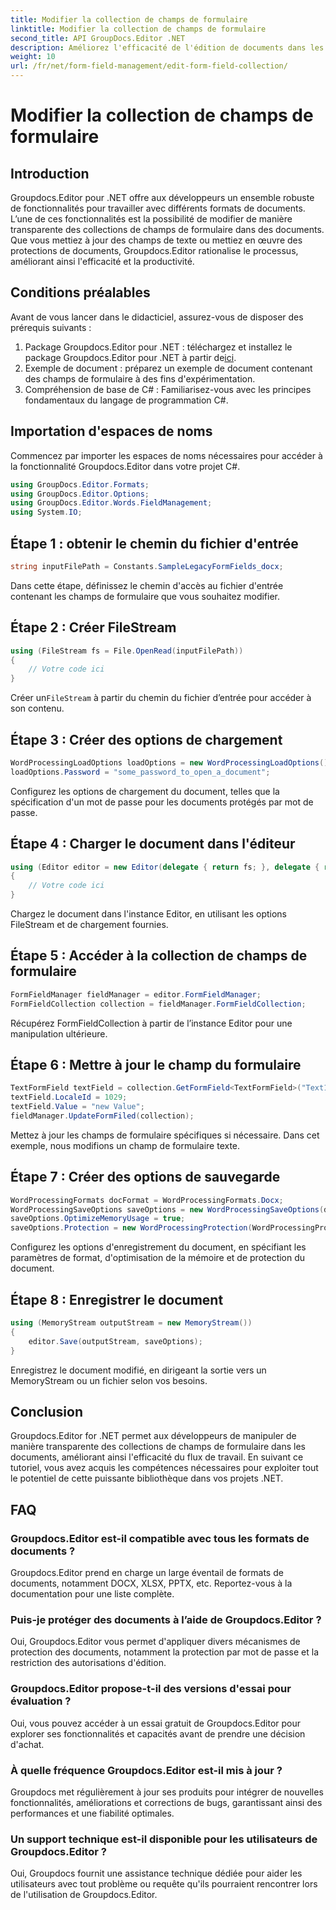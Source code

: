 ```yaml
---
title: Modifier la collection de champs de formulaire
linktitle: Modifier la collection de champs de formulaire
second_title: API GroupDocs.Editor .NET
description: Améliorez l'efficacité de l'édition de documents dans les projets .NET avec Groupdocs.Editor. Modifiez les collections de champs de formulaire en toute transparence.
weight: 10
url: /fr/net/form-field-management/edit-form-field-collection/
---
```


# Modifier la collection de champs de formulaire

## Introduction
Groupdocs.Editor pour .NET offre aux développeurs un ensemble robuste de fonctionnalités pour travailler avec différents formats de documents. L’une de ces fonctionnalités est la possibilité de modifier de manière transparente des collections de champs de formulaire dans des documents. Que vous mettiez à jour des champs de texte ou mettiez en œuvre des protections de documents, Groupdocs.Editor rationalise le processus, améliorant ainsi l'efficacité et la productivité.
## Conditions préalables
Avant de vous lancer dans le didacticiel, assurez-vous de disposer des prérequis suivants :
1.  Package Groupdocs.Editor pour .NET : téléchargez et installez le package Groupdocs.Editor pour .NET à partir de[ici](https://releases.groupdocs.com/editor/net/).
2. Exemple de document : préparez un exemple de document contenant des champs de formulaire à des fins d'expérimentation.
3. Compréhension de base de C# : Familiarisez-vous avec les principes fondamentaux du langage de programmation C#.

## Importation d'espaces de noms
Commencez par importer les espaces de noms nécessaires pour accéder à la fonctionnalité Groupdocs.Editor dans votre projet C#.
```csharp
using GroupDocs.Editor.Formats;
using GroupDocs.Editor.Options;
using GroupDocs.Editor.Words.FieldManagement;
using System.IO;
```
## Étape 1 : obtenir le chemin du fichier d'entrée
```csharp
string inputFilePath = Constants.SampleLegacyFormFields_docx;
```
Dans cette étape, définissez le chemin d'accès au fichier d'entrée contenant les champs de formulaire que vous souhaitez modifier.
## Étape 2 : Créer FileStream
```csharp
using (FileStream fs = File.OpenRead(inputFilePath))
{
    // Votre code ici
}
```
 Créer un`FileStream` à partir du chemin du fichier d’entrée pour accéder à son contenu.
## Étape 3 : Créer des options de chargement
```csharp
WordProcessingLoadOptions loadOptions = new WordProcessingLoadOptions();
loadOptions.Password = "some_password_to_open_a_document";
```
Configurez les options de chargement du document, telles que la spécification d'un mot de passe pour les documents protégés par mot de passe.
## Étape 4 : Charger le document dans l'éditeur
```csharp
using (Editor editor = new Editor(delegate { return fs; }, delegate { return loadOptions; }))
{
    // Votre code ici
}
```
Chargez le document dans l'instance Editor, en utilisant les options FileStream et de chargement fournies.
## Étape 5 : Accéder à la collection de champs de formulaire
```csharp
FormFieldManager fieldManager = editor.FormFieldManager;
FormFieldCollection collection = fieldManager.FormFieldCollection;
```
Récupérez FormFieldCollection à partir de l’instance Editor pour une manipulation ultérieure.
## Étape 6 : Mettre à jour le champ du formulaire
```csharp
TextFormField textField = collection.GetFormField<TextFormField>("Text1");
textField.LocaleId = 1029;
textField.Value = "new Value";
fieldManager.UpdateFormFiled(collection);
```
Mettez à jour les champs de formulaire spécifiques si nécessaire. Dans cet exemple, nous modifions un champ de formulaire texte.
## Étape 7 : Créer des options de sauvegarde
```csharp
WordProcessingFormats docFormat = WordProcessingFormats.Docx;
WordProcessingSaveOptions saveOptions = new WordProcessingSaveOptions(docFormat);
saveOptions.OptimizeMemoryUsage = true;
saveOptions.Protection = new WordProcessingProtection(WordProcessingProtectionType.AllowOnlyFormFields, "write_password");
```
Configurez les options d'enregistrement du document, en spécifiant les paramètres de format, d'optimisation de la mémoire et de protection du document.
## Étape 8 : Enregistrer le document
```csharp
using (MemoryStream outputStream = new MemoryStream())
{
    editor.Save(outputStream, saveOptions);
}
```
Enregistrez le document modifié, en dirigeant la sortie vers un MemoryStream ou un fichier selon vos besoins.

## Conclusion
Groupdocs.Editor for .NET permet aux développeurs de manipuler de manière transparente des collections de champs de formulaire dans les documents, améliorant ainsi l'efficacité du flux de travail. En suivant ce tutoriel, vous avez acquis les compétences nécessaires pour exploiter tout le potentiel de cette puissante bibliothèque dans vos projets .NET.

## FAQ
### Groupdocs.Editor est-il compatible avec tous les formats de documents ?
Groupdocs.Editor prend en charge un large éventail de formats de documents, notamment DOCX, XLSX, PPTX, etc. Reportez-vous à la documentation pour une liste complète.
### Puis-je protéger des documents à l’aide de Groupdocs.Editor ?
Oui, Groupdocs.Editor vous permet d'appliquer divers mécanismes de protection des documents, notamment la protection par mot de passe et la restriction des autorisations d'édition.
### Groupdocs.Editor propose-t-il des versions d'essai pour évaluation ?
Oui, vous pouvez accéder à un essai gratuit de Groupdocs.Editor pour explorer ses fonctionnalités et capacités avant de prendre une décision d'achat.
### À quelle fréquence Groupdocs.Editor est-il mis à jour ?
Groupdocs met régulièrement à jour ses produits pour intégrer de nouvelles fonctionnalités, améliorations et corrections de bugs, garantissant ainsi des performances et une fiabilité optimales.
### Un support technique est-il disponible pour les utilisateurs de Groupdocs.Editor ?
Oui, Groupdocs fournit une assistance technique dédiée pour aider les utilisateurs avec tout problème ou requête qu'ils pourraient rencontrer lors de l'utilisation de Groupdocs.Editor.
